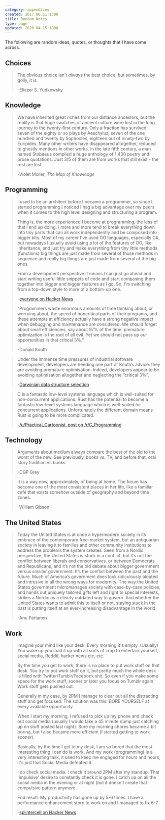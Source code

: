 ```yaml
---
category: appendices
created: 2017.06.11:1300
title: Random Notes
type: page
updated: 2020.04.15:1800
---
```


The following are random ideas, quotes, or thoughts that I have come across.

## Choices

> The obvious choice isn't *always* the best choice, but sometimes, by golly, it *is*.
>
> -Eliezer S. Yudkowsky

## Knowledge

> We have inherited great riches from our distance ancestors, but the reality is that huge swatches of ancient culture were lost in the long journey to the twenty-first century. Only a fraction has survived: seven of the eighty or so plays by Aeschylus, seven of the one hundred and twenty by Sophocles, eighteen out of ninety-two by Euripides. Many other writers have disappeared altogether, reduced to ghostly mentions in other works. In the late fifth century, a man named Stobaeus compiled a huge anthology of 1,430 poetry and prose quotations. Just 315 of them are from works that still exist - the rest are lost.
>
> -Violet Moller, *The Map of Knowledge*

## Programming

> I used to be an architect before I became a programmer, so since I started programming I noticed I hag a big advantage over my peers when it comes to the high level designing and structuring a program.
>
> Thing is, the more experienced I become at programming, the less of that I end up doing. I more and more tend to break everything down into tiny parts that can all work independently and be composed into bigger bits. Most of my career I've used OO languages, especially C#, but nowadays I usually avoid using a lot of the features of OO, like inheritance, and just try and make everything from tiny little methods (functions) big things are just made from several of those methods in sequence and really big things are just made from several of the big ones.
>
> From a development perspective it means I can just go ahead and start writing useful little snippets of code and start composing them together into bigger and bigger features as I go. So, I'm switching from a top-down style to more of a bottom-up one.
>
> -[everyone on Hacker News](https://news.ycombinator.com/item?id=14827848)

> “Programmers waste enormous amounts of time thinking about, or worrying about, the speed of noncritical parts of their programs, and these attempts at efficiency actually have a strong negative impact when debugging and maintenance are considered. We should forget about small efficiencies, say about 97% of the time: premature optimization is the root of all evil. Yet we should not pass up our opportunities in that critical 3%.”
>
> -Donald Knuth

> Under the immense time pressures of industrial software development, developers are heeding one part of Knuth’s advice: they are avoiding premature optimisation. Indeed, developers appear to be avoiding optimisation altogether and neglecting the “critical 3%".
>
> -[Darwinian data structure selection](https://arxiv.org/pdf/1706.03232.pdf)

> C is a fantastic low-level systems language which is well-suited for non-concurrent applications. Rust has the potential to become a fantastic low-level systems language which is well-suited for concurrent applications. Unfortunately the different domain means Rust is going to be more complicated.
>
> -[/u/Practical_Cartoonist, post on /r/C_Programming](https://old.reddit.com/r/C_Programming/comments/b8cokd/rust_is_not_a_good_c_replacement/ejx4i4v/)

## Technology

> Arguments about medium always compare the best of the old to the worst of the new. See previously, books vs. TV, and before that, oral story tradition vs books.
>
> -CGP Grey

> It is a way now, approximately, of being at home. The forum has become one of the most consistent places in her life, like a familiar café that exists somehow outside of geography and beyond time zones.
>
> -William Gibson

## The United States

> Today the United States is at once a hypermodern society in its embrace of the contemporary free-market system, but an antiquarian society in leaving it to families and other community institutions to address the problems the system creates. Seen from a Nordic perspective, the United States is stuck in a conflict, but it’s not the conflict between liberals and conservatives, or between Democrats and Republicans, and it’s not the old debate about bigger government versus smaller government. It’s the conflict between the past and the future. Much of America’s government does look ridiculously bloated and intrusive in all the wrong ways for modernity. The way the United States government micromanages society with case-by-case policies, and hands out uniquely tailored gifts left and right to special interests, strikes a Nordic as a clearly outdated way to govern. And whether the United States wants to admit this to itself or not, staying stuck in the past is putting itself at an ever-increasing disadvantage in the world.
>
> -Anu Partanen

## Work

> Imagine your mind like your desk. Every morning it's empty. (Usually) You wake up you load it up with all sorts of crap to entertain yourself, social media, Reddit, hacker news etc, etc.
>
> By the time you get to work, there is no place to put work stuff on that desk. You try to put work stuff on it, but pretty much the whole desk is filled with Twitter/Tumblr/Facebook shit. So even if you make some space for the work stuff, sooner or later you focus on Tumblr again. Work stuff gets pushed out.
>
> Generally in my case, by 2PM I manage to clear out all the distracting stuff and get focused. The solution was this: BORE YOURSELF at every available opportunity.
>
> When I start my morning, I refused to pick up my phone and check out social media (usually I would take a 45 minute dump just catching up on stuff posted last night). Sure my morning chores became a bit boring, but I also became more efficient (I started getting to work sooner).
>
> Basically, by the time I get to my desk, I am so bored that the most interesting thing I can do is work. And my work (programming) is a very interesting task, it used to keep me engaged for hours and hours, it's just that Social Media defeated it.
>
> I do check social media. I check it around 2PM after my standup. That 'impulsive' desire to constantly check it is gone. I catch up on all the social media in the evening or at night (but it doesn't create that compulsive pattern anymore.
>
> End result: My productivity has gone up by 5-6 times. I have a performance enhancement story to work on and I managed to fix 6-7
>
> -[splintercell on Hacker News](https://news.ycombinator.com/item?id=13718024)

